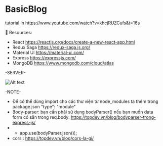 # BasicBlog
tutorial in https://www.youtube.com/watch?v=khcjRUZCufs&t=16s

📕 Resources:
- React https://reactjs.org/docs/create-a-new-react-app.html
- Redux Saga https://redux-saga.js.org/
- Material UI https://material-ui.com/
- Express https://expressjs.com/
- MongoDB https://www.mongodb.com/cloud/atlas

-SERVER-

![Alt text](https://trumtintuc.com/wp-content/uploads/saga-la-gi.png)

-NOTE-

- Để có thể dùng import cho các thư viện từ node_modules ta thêm trong package.json "type": "module"
- Body-parser: bạn cần phải sử dụng bodyParser() nếu bạn muốn data form có sẵn trong req.body: https://topdev.vn/blog/bodyparser-trong-express-js/
- - app.use(bodyParser.json()); 
- cors : https://topdev.vn/blog/cors-la-gi/
